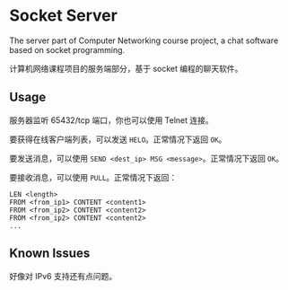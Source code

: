 # Socket Server

The server part of Computer Networking course project, a chat software based on socket programming.

计算机网络课程项目的服务端部分，基于 socket 编程的聊天软件。

## Usage

服务器监听 65432/tcp 端口，你也可以使用 Telnet 连接。

要获得在线客户端列表，可以发送 `HELO`。正常情况下返回 `OK`。

要发送消息，可以使用 `SEND <dest_ip> MSG <message>`。正常情况下返回 `OK`。

要接收消息，可以使用 `PULL`。正常情况下返回：

```plain
LEN <length>
FROM <from_ip1> CONTENT <content1>
FROM <from_ip2> CONTENT <content2>
FROM <from_ip2> CONTENT <content2>
...
```

## Known Issues

好像对 IPv6 支持还有点问题。
